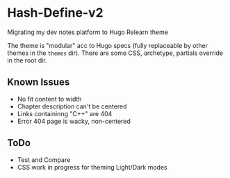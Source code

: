 # Hash-Define-v2
Migrating my dev notes platform to Hugo Relearn theme

The theme is "modular" acc to Hugo specs (fully replaceable by other themes in the `themes` dir). There are some CSS, archetype, partials override in the root dir.

## Known Issues
- No fit content to width
- Chapter description can't be centered
- Links containinng "C++" are 404
- Error 404 page is wacky, non-centered

## ToDo
- Test and Compare
- CSS work in progress for theming Light/Dark modes


